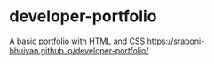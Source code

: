 # developer-portfolio
A basic portfolio with HTML and CSS
https://sraboni-bhuiyan.github.io/developer-portfolio/
